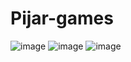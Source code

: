 # Pijar-games

![image](https://github.com/ridoNev1/Pijar-games/assets/64463093/d8d05fb2-9c41-4624-b9fd-cdabcdf6ecfa)
![image](https://github.com/ridoNev1/Pijar-games/assets/64463093/1d35f105-fea7-4263-aa29-c409424e4d7e)
![image](https://github.com/ridoNev1/Pijar-games/assets/64463093/65e6feff-8992-4ef4-96c0-8b83d0f4fc00)

